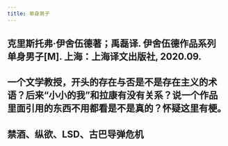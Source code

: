 ```yaml
---
title: 单身男子
---
```


## 克里斯托弗·伊舍伍德著；禹磊译. 伊舍伍德作品系列 单身男子[M]. 上海：上海译文出版社, 2020.09.

## 一个文学教授，开头的存在与否是不是存在主义的术语？后来“小小的我”和拉康有没有关系？说一个作品里面引用的东西不用都看是不是真的？怀疑这里有梗。
## 禁酒、纵欲、LSD、古巴导弹危机
##

